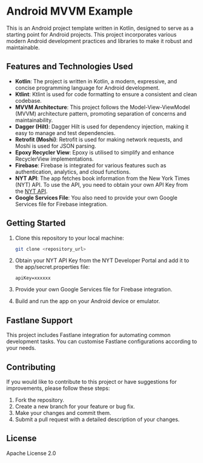 # Android MVVM Example

This is an Android project template written in Kotlin, designed to serve as a starting point for Android projects. This project incorporates various modern Android development practices and libraries to make it robust and maintainable.

## Features and Technologies Used

- **Kotlin**: The project is written in Kotlin, a modern, expressive, and concise programming language for Android development.
- **Ktlint**: Ktlint is used for code formatting to ensure a consistent and clean codebase.
- **MVVM Architecture**: This project follows the Model-View-ViewModel (MVVM) architecture pattern, promoting separation of concerns and maintainability.
- **Dagger (Hilt)**: Dagger Hilt is used for dependency injection, making it easy to manage and test dependencies.
- **Retrofit (Moshi)**: Retrofit is used for making network requests, and Moshi is used for JSON parsing.
- **Epoxy Recycler View**: Epoxy is utilised to simplify and enhance RecyclerView implementations.
- **Firebase**: Firebase is integrated for various features such as authentication, analytics, and cloud functions.
- **NYT API**: The app fetches book information from the New York Times (NYT) API. To use the API, you need to obtain your own API Key from the [NYT API](https://developer.nytimes.com/apis).
- **Google Services File**: You also need to provide your own Google Services file for Firebase integration.

## Getting Started

1. Clone this repository to your local machine:

   ```bash
   git clone <repository_url>
   ```
2. Obtain your NYT API Key from the NYT Developer Portal and add it to the app/secret.properties file:

   ```secret.properties
   apiKey=xxxxxx
   ```
3. Provide your own Google Services file for Firebase integration.
4. Build and run the app on your Android device or emulator.

## Fastlane Support
This project includes Fastlane integration for automating common development tasks. You can customise Fastlane configurations according to your needs.

## Contributing
If you would like to contribute to this project or have suggestions for improvements, please follow these steps:

1. Fork the repository.
2. Create a new branch for your feature or bug fix.
3. Make your changes and commit them.
4. Submit a pull request with a detailed description of your changes.

## License
Apache License 2.0
